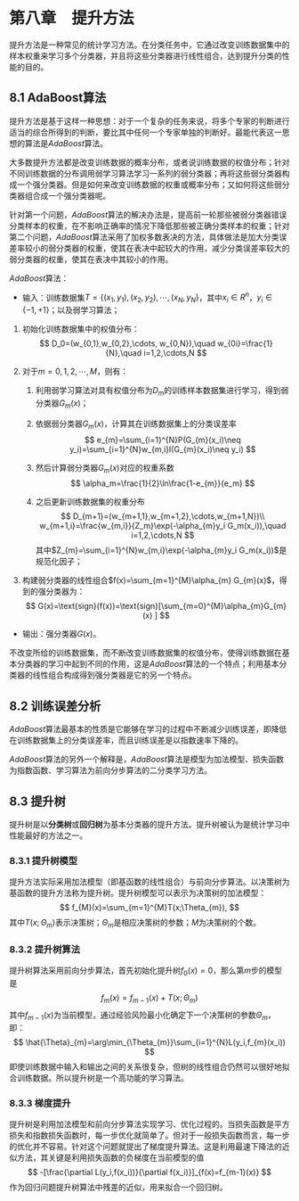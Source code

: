 # 第八章　提升方法

提升方法是一种常见的统计学习方法。在分类任务中，它通过改变训练数据集中的样本权重来学习多个分类器，并且将这些分类器进行线性组合，达到提升分类的性能的目的。

## 8.1 AdaBoost算法

提升方法是基于这样一种思想：对于一个复杂的任务来说，将多个专家的判断进行适当的综合所得到的判断，要比其中任何一个专家单独的判断好。最能代表这一思想的算法是*AdaBoost*算法。

大多数提升方法都是改变训练数据的概率分布，或者说训练数据的权值分布；针对不同训练数据的分布调用弱学习算法学习一系列的弱分类器；再将这些弱分类器构成一个强分类器。但是如何来改变训练数据的权重或概率分布；又如何将这些弱分类器组合成一个强分类器呢。

针对第一个问题，*AdaBoost*算法的解决办法是，提高前一轮那些被弱分类器错误分类样本的权重，在不影响正确率的情况下降低那些被正确分类样本的权重；针对第二个问题，*AdaBoost*算法采用了加权多数表决的方法，具体做法是加大分类误差率较小的弱分类器的权重，使其在表决中起较大的作用，减少分类误差率较大的弱分类器的权重，使其在表决中其较小的作用。

*AdaBoost*算法：

- 输入：训练数据集$T=\{(x_1, y_1), (x_2, y_2), \cdots , (x_N, y_N\}$，其中$x_i \in  R^n$，$y_i \in \{-1, +1\}$；以及弱学习算法；
1. 初始化训练数据集中的权值分布：
   $$
   D_0=(w_{0,1},w_{0,2},\cdots, w_{0,N}),\quad w_{0i}=\frac{1}{N},\quad i=1,2,\cdots,N
   $$

2. 对于$m=0,1,2,\cdots, M$，则有：

   1. 利用弱学习算法对具有权值分布为$D_{m}$的训练样本数据集进行学习，得到弱分类器$G_{m}(x)$；

   2. 依据弱分类器$G_{m}(x)​$，计算其在训练数据集上的分类误差率
      $$
      e_{m}=\sum_{i=1}^{N}P(G_{m}(x_i)\neq y_i)=\sum_{i=1}^{N}w_{m,i}I(G_{m}(x_i)\neq y_i)
      $$

   3. 然后计算弱分类器$G_{m}(x)$对应的权重系数
      $$
      \alpha_m=\frac{1}{2}\ln\frac{1-e_{m}}{e_m}
      $$

   4. 之后更新训练数据集的权重分布
      $$
      D_{m+1}=(w_{m+1,1},w_{m+1,2},\cdots,w_{m+1,N})\\
      w_{m+1,i}=\frac{w_{m,i}}{Z_m}\exp(-\alpha_{m}y_i G_m(x_i)),\quad i=1,2,\cdots,N
      $$
      其中$Z_{m}=\sum_{i=1}^{N}w_{m,i}\exp(-\alpha_{m}y_i G_m(x_i))$是规范化因子；

3. 构建弱分类器的线性组合$f(x)=\sum_{m=1}^{M}\alpha_{m} G_{m}(x)$，得到的强分类器为：
   $$
   G(x)=\text{sign}(f(x))=\text{sign}[\sum_{m=0}^{M}\alpha_{m}G_{m}(x) ]
   $$
- 输出：强分类器$G(x)$。

不改变所给的训练数据集，而不断改变训练数据集的权值分布，使得训练数据在基本分类器的学习中起到不同的作用，这是$AdaBoost$算法的一个特点；利用基本分类器的线性组合构成得到强分类器是它的另一个特点。

## 8.2 训练误差分析

*AdaBoost*算法最基本的性质是它能够在学习的过程中不断减少训练误差，即降低在训练数据集上的分类误差率，而且训练误差是以指数速率下降的。

*AdaBoost*算法的另外一个解释是，*AdaBoost*算法是模型为加法模型、损失函数为指数函数、学习算法为前向分步算法的二分类学习方法。

## 8.3 提升树

提升树是以**分类树**或**回归树**为基本分类器的提升方法。提升树被认为是统计学习中性能最好的方法之一。

### 8.3.1 提升树模型

提升方法实际采用加法模型（即基函数的线性组合）与前向分步算法。以决策树为基函数的提升方法称为提升树。提升树模型可以表示为决策树的加法模型：
$$
f_{M}(x)=\sum_{m=1}^{M}T(x;\Theta_{m}),
$$
其中$T(x;\Theta_{m})$表示决策树；$\Theta_{m}$是相应决策树的参数；$M$为决策树的个数。

### 8.3.2 提升树算法

提升树算法采用前向分步算法，首先初始化提升树$f_{0}(x)=0$，那么第$m$步的模型是
$$
f_{m}(x)=f_{m-1}(x)+T(x;\Theta_{m})
$$
其中$f_{m-1}(x)$为当前模型，通过经验风险最小化确定下一个决策树的参数$\Theta_{m}$，即：
$$
\hat{\Theta}_{m}=\arg\min_{\Theta_{m}}\sum_{i=1}^{N}L(y_i,f_{m}(x_i))
$$
即使训练数据中输入和输出之间的关系很复杂，但树的线性组合仍然可以很好地拟合训练数据。所以提升树是一个高功能的学习算法。

### 8.3.3 梯度提升

提升树是利用加法模型和前向分步算法实现学习、优化过程的。当损失函数是平方损失和指数损失函数时，每一步优化就简单了。但对于一般损失函数而言，每一步的优化并不容易。针对这个问题就提出了梯度提升算法。这是利用最速下降法的近似方法，其关键是利用损失函数的负梯度在当前模型的值
$$
-[\frac{\partial L(y_i,f(x_i))}{\partial f(x_i)}]_{f(x)=f_{m-1}(x)}
$$
作为回归问题提升树算法中残差的近似，用来拟合一个回归树。